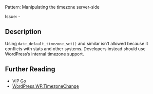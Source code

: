 Pattern: Manipulating the timezone server-side

Issue: -

## Description

Using `date_default_timezone_set()` and similar isn’t allowed because it conflicts with stats and other systems. Developers instead should use WordPress’s internal timezone support.

## Further Reading

* [VIP Go](https://vip.wordpress.com/documentation/vip-go/code-review-blockers-warnings-notices/#manipulating-the-timezone-server-side)
* [WordPress.WP.TimezoneChange](https://github.com/WordPress/WordPress-Coding-Standards/tree/develop/WordPress/Sniffs/WP/TimezoneChangeSniff.php)